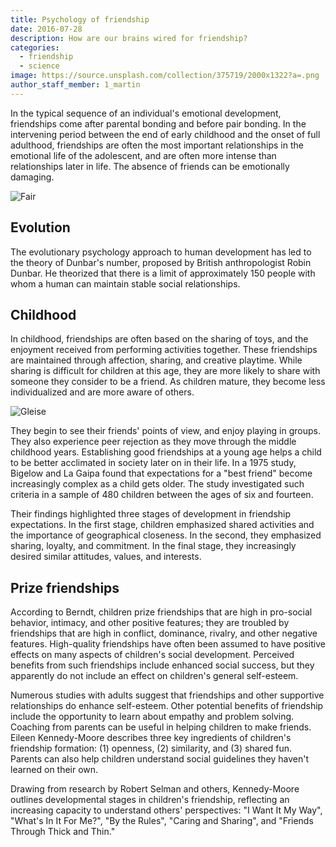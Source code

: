```yaml
---
title: Psychology of friendship
date: 2016-07-28
description: How are our brains wired for friendship?
categories:
  - friendship
  - science
image: https://source.unsplash.com/collection/375719/2000x1322?a=.png
author_staff_member: 1_martin
---
```


In the typical sequence of an individual's emotional development, friendships come after parental bonding and before pair bonding. In the intervening period between the end of early childhood and the onset of full adulthood, friendships are often the most important relationships in the emotional life of the adolescent, and are often more intense than relationships later in life. The absence of friends can be emotionally damaging.

![Fair](https://source.unsplash.com/random/1500x1000)

## Evolution

The evolutionary psychology approach to human development has led to the theory of Dunbar's number, proposed by British anthropologist Robin Dunbar. He theorized that there is a limit of approximately 150 people with whom a human can maintain stable social relationships.

## Childhood

In childhood, friendships are often based on the sharing of toys, and the enjoyment received from performing activities together. These friendships are maintained through affection, sharing, and creative playtime. While sharing is difficult for children at this age, they are more likely to share with someone they consider to be a friend. As children mature, they become less individualized and are more aware of others.

![Gleise](https://source.unsplash.com/random/1500x1001)

They begin to see their friends' points of view, and enjoy playing in groups. They also experience peer rejection as they move through the middle childhood years. Establishing good friendships at a young age helps a child to be better acclimated in society later on in their life. In a 1975 study, Bigelow and La Gaipa found that expectations for a "best friend" become increasingly complex as a child gets older. The study investigated such criteria in a sample of 480 children between the ages of six and fourteen.

Their findings highlighted three stages of development in friendship expectations. In the first stage, children emphasized shared activities and the importance of geographical closeness. In the second, they emphasized sharing, loyalty, and commitment. In the final stage, they increasingly desired similar attitudes, values, and interests.

## Prize friendships

According to Berndt, children prize friendships that are high in pro-social behavior, intimacy, and other positive features; they are troubled by friendships that are high in conflict, dominance, rivalry, and other negative features. High-quality friendships have often been assumed to have positive effects on many aspects of children's social development. Perceived benefits from such friendships include enhanced social success, but they apparently do not include an effect on children's general self-esteem.

Numerous studies with adults suggest that friendships and other supportive relationships do enhance self-esteem. Other potential benefits of friendship include the opportunity to learn about empathy and problem solving. Coaching from parents can be useful in helping children to make friends. Eileen Kennedy-Moore describes three key ingredients of children's friendship formation: (1) openness, (2) similarity, and (3) shared fun. Parents can also help children understand social guidelines they haven't learned on their own.

Drawing from research by Robert Selman and others, Kennedy-Moore outlines developmental stages in children's friendship, reflecting an increasing capacity to understand others' perspectives: "I Want It My Way", "What's In It For Me?", "By the Rules", "Caring and Sharing", and "Friends Through Thick and Thin."
